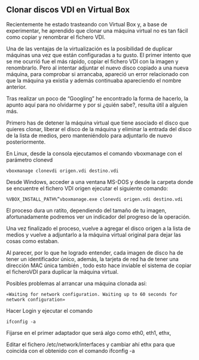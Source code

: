 ## Clonar discos VDI en Virtual Box

Recientemente he estado trasteando con Virtual Box y, a base de experimentar, he aprendido que clonar una máquina virtual no es tan fácil como copiar y renombrar el fichero VDI.

Una de las ventajas de la virtualización es la posibilidad de duplicar máquinas una vez que están configuradas a tu gusto. El primer intento que se me ocurrió fue el más rápido, copiar el fichero VDI con la imagen y renombrarlo. Pero al intentar adjuntar el nuevo disco copiado a una nueva máquina, para comprobar si arrancaba, apareció un error relacionado con que la máquina ya existía y además continuaba apareciendo el nombre anterior.

Tras realizar un poco de “Googling” he encontrado la forma de hacerlo, la apunto aquí para no olvidarme y por si ¿quién sabe?, resulta útil a alguien más.

Primero has de detener la máquina virtual que tiene asociado el disco que quieres clonar, liberar el disco de la máquina y eliminar la entrada del disco de la lista de medios, pero manteniéndolo para adjuntarlo de nuevo posteriormente.

En Linux, desde la consola ejecutamos el comando vboxmanage con el parámetro clonevd
   
    vboxmanage clonevdi origen.vdi destino.vdi

Desde Windows, acceder a una ventana MS-DOS y desde la carpeta donde se encuentre el fichero VDI origen ejecutar el siguiente comando:
   
    %VBOX_INSTALL_PATH%”vboxmanage.exe clonevdi origen.vdi destino.vdi

El proceso dura un ratito, dependiendo del tamaño de tu imagen, afortunadamente podremos ver un indicador del progreso de la operación.

Una vez finalizado el proceso, vuelve a agregar el disco origen a la lista de medios y vuelve a adjuntarlo a la máquina virtual original para dejar las cosas como estaban.

Al parecer, por lo que he logrado entender, cada imagen de disco ha de tener un identificador único, además, la tarjeta de red ha de tener una dirección MAC única también , todo esto hace inviable el sistema de copiar  el ficheroVDI para duplicar la máquina virtual.

Posibles problemas al arrancar una máquina clonada así:

    «Waiting for network configuration. Waiting up to 60 seconds for network configuration»

Hacer Login y ejecutar el comando

    ifconfig -a

Fijarse en el primer adaptador que será algo como eth0, eth1, ethx,

Editar el fichero  /etc/network/interfaces y cambiar ahí ethx para que coincida con el obtenido con el comando ifconfig -a
